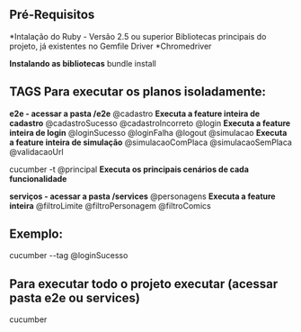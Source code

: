 ## Pré-Requisitos

*Intalação do Ruby - Versão 2.5 ou superior
Bibliotecas principais do projeto, já existentes no Gemfile
Driver *Chromedriver

**Instalando as bibliotecas**
 bundle install

## TAGS Para executar os planos isoladamente:

**e2e - acessar a pasta /e2e**
@cadastro **Executa a feature inteira de cadastro**
@cadastroSucesso
@cadastroIncorreto
@login **Executa a feature inteira de login**
@loginSucesso
@loginFalha
@logout
@simulacao **Executa a feature inteira de simulação**
@simulacaoComPlaca
@simulacaoSemPlaca
@validacaoUrl

cucumber -t @principal **Executa os principais cenários de cada funcionalidade**

**serviços - acessar a pasta /services**
@personagens **Executa a feature inteira**
@filtroLimite
@filtroPersonagem
@filtroComics

## Exemplo:
cucumber --tag @loginSucesso

## Para executar todo o projeto executar (acessar pasta e2e ou services)
cucumber


